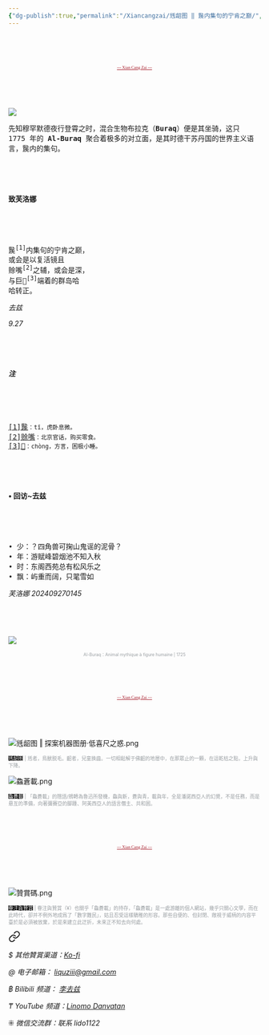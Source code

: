 ```yaml
---
{"dg-publish":true,"permalink":"/Xiancangzai/毤龆图 ‖ 䖙内集句的宁肯之巅/","tags":["芙洛娜","李去兹","毤龆图"],"created":"2024-10-17T08:18:40.041+08:00"}
---
```



<pre>



</pre>

<pre style="text-align:center;font-family:'AntroVectra';"><a href="https://www.xiancangzai.com/" style="font-size:0.6em; color:#a61b29;">--- Xian Cang Zai ---</a></pre>

<pre>



</pre>

![](https://www.anne-marie.eu/wp-content/uploads/2020/01/Al-Buraq-Hyderabad-1770-75-wikipedia-1200x859.jpg)

<samp>先知穆罕默德夜行登霄之时，混合生物布拉克（**Buraq**）便是其坐骑，这只 1775 年的 **Al-Buraq** 聚合着极多的对立面，是其时德干苏丹国的世界主义语言，䖙内的集句。</samp>

<pre>



</pre>

#### 致芙洛娜

<pre>



</pre>

<pre>
䖙<sup>[1]</sup>内集句的宁肯之巅，
或会是以复活镜且
赊嘴<sup>[2]</sup>之辅，或会是深，
与巨𥅻<sup>[3]</sup>端着的群岛哈
哈转正。
</pre>

<cite>去兹</cite>

<cite>9.27</cite>

<pre>



</pre>

##### 注

<pre>



</pre>

<pre>
<ins>[1]䖙</ins><small>：tī，虎卧息微。</small>
<ins>[2]赊嘴</ins><small>：北京官话，购买零食。</small>
<ins>[3]𥅻</ins><small>：chòng，方言，困极小睡。</small>
</pre>

<pre>



</pre>

#### • 回访~去兹

<pre>



</pre>

<pre>
• 少：？四角兽可掬山鬼谣的泥骨？
• 年：游赋峰碧烟池不知入秋
• 时：东阁西苑总有松风乐之
• 飘：屿重而阔，只毣雪如
</pre>

<cite>芙洛娜 202409270145</cite>

<pre>



</pre>

![](https://64.media.tumblr.com/7fce133a3c8323cd5c6db28673cb65aa/tumblr_mpp05b6PR31ss2kwbo1_500.jpg)

<p style="text-align:center;color:#999ea2;font-size:0.6em;">Al-Buraq：Animal mythique à figure humaine | 1725</p>

<pre>



</pre>

<pre style="text-align:center;font-family:'AntroVectra';"><a href="https://www.xiancangzai.com/" style="font-size:0.6em; color:#a61b29;">--- Xian Cang Zai ---</a></pre>

<pre>



</pre>

![毤龆图 ‖ 探案机器图册·低喜尺之惑.png](/img/user/%E9%99%84%E4%BB%B6/%E9%99%84%E4%BB%B62024/%E6%AF%A4%E9%BE%86%E5%9B%BE%20%E2%80%96%20%E6%8E%A2%E6%A1%88%E6%9C%BA%E5%99%A8%E5%9B%BE%E5%86%8C%C2%B7%E4%BD%8E%E5%96%9C%E5%B0%BA%E4%B9%8B%E6%83%91.png)

<p style="font-size:0.7em; color:#999ea2"><ins style="font-size:1em;background: black;color:white">毤龆图</ins> | 毤者，鳥獸脱毛。齠者，兒童换齒。一切相鬆解于佛齠的地層中，在那眾止的一顆，在這乾枯之點，上升與下降。</p>

![鱻蒼載.png](/img/user/%E9%99%84%E4%BB%B6/%E9%99%84%E4%BB%B62024/%E9%B1%BB%E8%92%BC%E8%BC%89.png)

<p style="font-size:0.7em; color:#999ea2"><ins style="font-size:1em;background: black;color:white">鱻蒼載</ins> | 「鱻蒼載」的隱語/鴘轉為魯迅所發機，鱻與新，蒼與青，載與年，全是潘諾西亞人的幻覺，不是任務，而是悬亙的準備，向著彌賽亞的腳踵、阿美西亞人的語言僭主、共和囻。</p>

<pre>



</pre>

<pre style="text-align:center;font-family:'AntroVectra';"><a href="https://www.xiancangzai.com/" style="font-size:0.6em; color:#a61b29;">--- Xian Cang Zai ---</a></pre>

<pre>



</pre>

![贊賞碼.png](/img/user/%E9%99%84%E4%BB%B6/%E9%99%84%E4%BB%B62024/%E8%B4%8A%E8%B3%9E%E7%A2%BC.png)

<p style="font-size:0.7em; color:#999ea2"><ins style="font-size:1em;background: black;color:white">眷注與贊賞</ins> | 眷注與贊賞（¥）也關乎「鱻蒼載」的持存，「鱻蒼載」是一處游離的個人網站，幾乎只關心文學，而在此時代，卻并不例外地成爲了「數字難民」，姑且忍受這樣驕稚的形容。那些自便的、但封閉、敞視于威柄的内容平臺於是必須被放棄，於是來建立此迂折，未來正不知去向何處。</p>


<div class="transclusion internal-embed is-loaded"><a class="markdown-embed-link" href="/xiancangzai/link-tree/" aria-label="Open link"><svg xmlns="http://www.w3.org/2000/svg" width="24" height="24" viewBox="0 0 24 24" fill="none" stroke="currentColor" stroke-width="2" stroke-linecap="round" stroke-linejoin="round" class="svg-icon lucide-link"><path d="M10 13a5 5 0 0 0 7.54.54l3-3a5 5 0 0 0-7.07-7.07l-1.72 1.71"></path><path d="M14 11a5 5 0 0 0-7.54-.54l-3 3a5 5 0 0 0 7.07 7.07l1.71-1.71"></path></svg></a><div class="markdown-embed">





<cite>$ 其他贊賞渠道：[Ko-fi](https://ko-fi.com/xiancangzai)</cite>

<cite>@ 电子邮箱： liquziii@gmail.com </cite>

<cite>฿ Bilibili 频道： [李去兹](https://space.bilibili.com/1676863200)</cite>

<cite>₸ YouTube 频道：[Linomo Danvatan](http://www.youtube.com/@LinomoDanvatan) </cite>

<cite>⁜ 微信交流群：联系 lido1122</cite>


</div></div>

